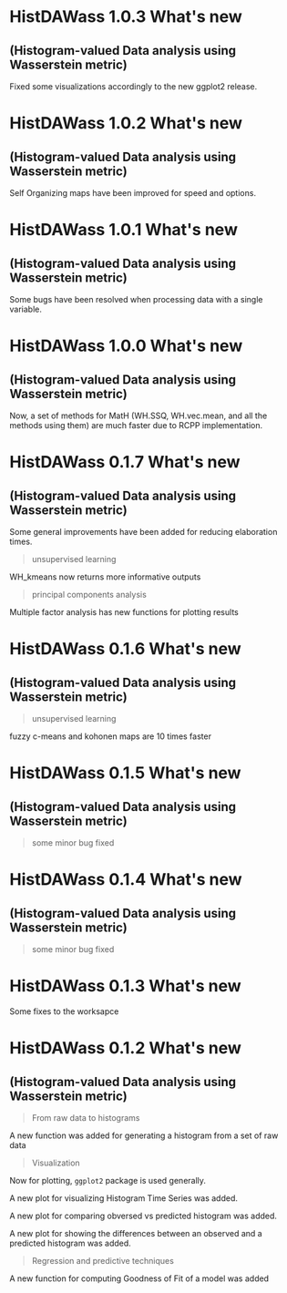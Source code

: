 <!-- README.md is generated from README.Rmd. Please edit that file -->
HistDAWass 1.0.3 What's new
===========================

(Histogram-valued Data analysis using Wasserstein metric)
---------------------------------------------------------

Fixed some visualizations accordingly to the new ggplot2 release.


HistDAWass 1.0.2 What's new
===========================

(Histogram-valued Data analysis using Wasserstein metric)
---------------------------------------------------------

Self Organizing maps have been improved for speed and options.

HistDAWass 1.0.1 What's new
===========================

(Histogram-valued Data analysis using Wasserstein metric)
---------------------------------------------------------

Some bugs have been resolved when processing data with a single variable.

HistDAWass 1.0.0 What's new
===========================

(Histogram-valued Data analysis using Wasserstein metric)
---------------------------------------------------------

Now, a set of methods for MatH (WH.SSQ, WH.vec.mean, and all the methods using them) are much faster due to RCPP implementation.

HistDAWass 0.1.7 What's new
===========================

(Histogram-valued Data analysis using Wasserstein metric)
---------------------------------------------------------

Some general improvements have been added for reducing elaboration times.

> unsupervised learning

WH\_kmeans now returns more informative outputs

> principal components analysis

Multiple factor analysis has new functions for plotting results

HistDAWass 0.1.6 What's new
===========================

(Histogram-valued Data analysis using Wasserstein metric)
---------------------------------------------------------

> unsupervised learning

fuzzy c-means and kohonen maps are 10 times faster

HistDAWass 0.1.5 What's new
===========================

(Histogram-valued Data analysis using Wasserstein metric)
---------------------------------------------------------

> some minor bug fixed

HistDAWass 0.1.4 What's new
===========================

(Histogram-valued Data analysis using Wasserstein metric)
---------------------------------------------------------

> some minor bug fixed

HistDAWass 0.1.3 What's new
===========================

Some fixes to the worksapce

HistDAWass 0.1.2 What's new
===========================

(Histogram-valued Data analysis using Wasserstein metric)
---------------------------------------------------------

> From raw data to histograms

A new function was added for generating a histogram from a set of raw data

> Visualization

Now for plotting, `ggplot2` package is used generally.

A new plot for visualizing Histogram Time Series was added.

A new plot for comparing obversed vs predicted histogram was added.

A new plot for showing the differences between an observed and a predicted histogram was added.

> Regression and predictive techniques

A new function for computing Goodness of Fit of a model was added
